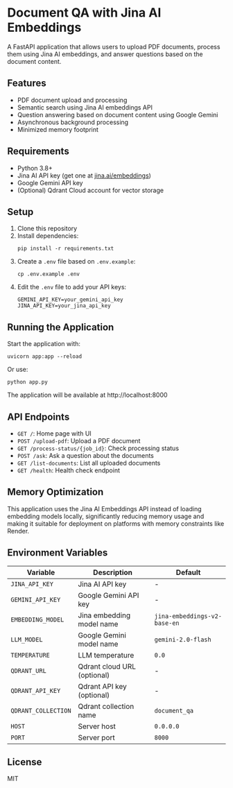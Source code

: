 # Document QA with Jina AI Embeddings

A FastAPI application that allows users to upload PDF documents, process them using Jina AI embeddings, and answer questions based on the document content.

## Features

- PDF document upload and processing
- Semantic search using Jina AI embeddings API
- Question answering based on document content using Google Gemini
- Asynchronous background processing
- Minimized memory footprint

## Requirements

- Python 3.8+
- Jina AI API key (get one at [jina.ai/embeddings](https://jina.ai/embeddings/))
- Google Gemini API key
- (Optional) Qdrant Cloud account for vector storage

## Setup

1. Clone this repository
2. Install dependencies:
   ```
   pip install -r requirements.txt
   ```
3. Create a `.env` file based on `.env.example`:
   ```
   cp .env.example .env
   ```
4. Edit the `.env` file to add your API keys:
   ```
   GEMINI_API_KEY=your_gemini_api_key
   JINA_API_KEY=your_jina_api_key
   ```

## Running the Application

Start the application with:

```
uvicorn app:app --reload
```

Or use:

```
python app.py
```

The application will be available at http://localhost:8000

## API Endpoints

- `GET /`: Home page with UI
- `POST /upload-pdf`: Upload a PDF document
- `GET /process-status/{job_id}`: Check processing status
- `POST /ask`: Ask a question about the documents
- `GET /list-documents`: List all uploaded documents
- `GET /health`: Health check endpoint

## Memory Optimization

This application uses the Jina AI Embeddings API instead of loading embedding models locally, significantly reducing memory usage and making it suitable for deployment on platforms with memory constraints like Render.

## Environment Variables

| Variable | Description | Default |
|----------|-------------|---------|
| `JINA_API_KEY` | Jina AI API key | - |
| `GEMINI_API_KEY` | Google Gemini API key | - |
| `EMBEDDING_MODEL` | Jina embedding model name | `jina-embeddings-v2-base-en` |
| `LLM_MODEL` | Google Gemini model name | `gemini-2.0-flash` |
| `TEMPERATURE` | LLM temperature | `0.0` |
| `QDRANT_URL` | Qdrant cloud URL (optional) | - |
| `QDRANT_API_KEY` | Qdrant API key (optional) | - |
| `QDRANT_COLLECTION` | Qdrant collection name | `document_qa` |
| `HOST` | Server host | `0.0.0.0` |
| `PORT` | Server port | `8000` |

## License

MIT